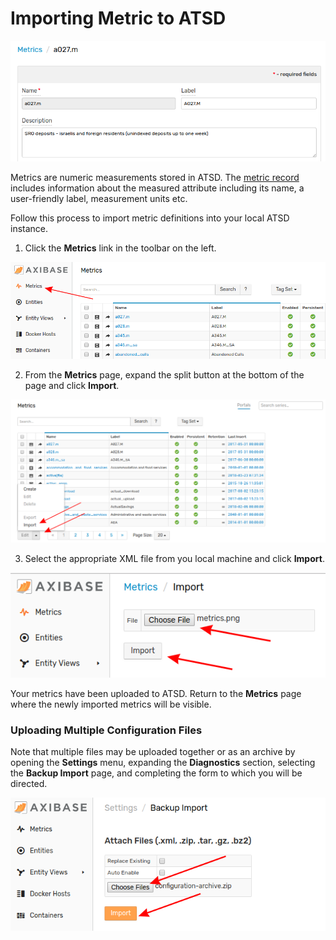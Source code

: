 # Importing Metric to ATSD 

![](images/metric.png)

Metrics are numeric measurements stored in ATSD. The [metric record](https://github.com/axibase/atsd/blob/master/api/meta/metric/list.md#fields) includes information about the measured attribute including its name, a user-friendly label, measurement units etc.

Follow this process to import metric definitions into your local ATSD instance.

1. Click the **Metrics** link in the toolbar on the left.

![](images/metrics.png)

2. From the **Metrics** page, expand the split button at the bottom of the page and click **Import**.

![](images/import-metric.png)

3. Select the appropriate XML file from you local machine and click **Import**.

![](images/metric-import.png)

Your metrics have been uploaded to ATSD. Return to the **Metrics** page where the newly imported metrics will be visible. 

### Uploading Multiple Configuration Files

Note that multiple files may be uploaded together or as an archive by opening the **Settings** menu, expanding the **Diagnostics** section, selecting the **Backup Import** page, and completing the form to which you will be directed.

![](images/backup-import.png)
